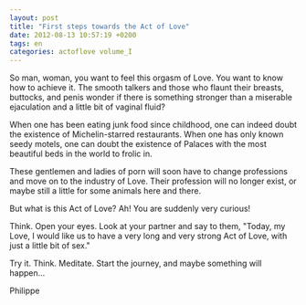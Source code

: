 ```yaml
---
layout: post
title: "First steps towards the Act of Love"
date: 2012-08-13 10:57:19 +0200
tags: en
categories: actoflove volume_I
---
```

So man, woman, you want to feel this orgasm of Love. You want to know how to achieve it. The smooth talkers and those who flaunt their breasts, buttocks, and penis wonder if there is something stronger than a miserable ejaculation and a little bit of vaginal fluid?

When one has been eating junk food since childhood, one can indeed doubt the existence of Michelin-starred restaurants. When one has only known seedy motels, one can doubt the existence of Palaces with the most beautiful beds in the world to frolic in.

These gentlemen and ladies of porn will soon have to change professions and move on to the industry of Love. Their profession will no longer exist, or maybe still a little for some animals here and there.

But what is this Act of Love? Ah! You are suddenly very curious!

Think. Open your eyes. Look at your partner and say to them, "Today, my Love, I would like us to have a very long and very strong Act of Love, with just a little bit of sex."

Try it. Think. Meditate. Start the journey, and maybe something will happen...

Philippe

<!--
This work is licensed under the terms of the Creative Commons Attribution-NonCommercial 4.0 International License.
-->